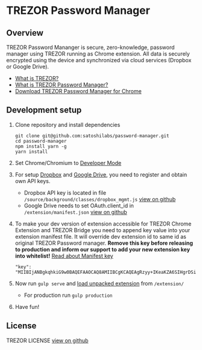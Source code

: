 TREZOR Password Manager
=======================
## Overview
TREZOR Password Mananger is secure, zero-knowledge,
password manager using TREZOR running as
Chrome extension. All data is securely
encrypted using the device and synchronized
via cloud services (Dropbox or Google Drive).

* [What is TREZOR?](https://trezor.io/)
* [What is TREZOR Password Manager?](https://trezor.io/passwords/)
* [Download TREZOR Password Manager for Chrome](https://chrome.google.com/webstore/detail/trezor-password-manager/imloifkgjagghnncjkhggdhalmcnfklk)


## Development setup
1. Clone repository and install dependencies
   ```
   git clone git@github.com:satoshilabs/password-manager.git
   cd password-manager
   npm install yarn -g
   yarn install
   ```

2. Set Chrome/Chromium to [Developer Mode](https://developer.chrome.com/extensions/getstarted#unpacked)

3. For setup [Dropbox](https://www.dropbox.com/developers/apps/create)
and [Google Drive](https://console.developers.google.com/apis/),
you need to register and obtain own API keys.
   * Dropbox API key is located in file `/source/background/classes/dropbox_mgmt.js`
[view on github](https://github.com/satoshilabs/password-manager/blob/master/source/background/classes/dropbox_mgmt.js#L11)
   * Google Drive needs to set OAuth.client_id in `/extension/manifest.json` [view on github](https://github.com/satoshilabs/password-manager/blob/master/extension/manifest.json#L49)

4. To make your dev version of extension accessible for TREZOR Chrome Extension and TREZOR Bridge
you need to append key value into your extension manifest file. It will override dev extension id to same id as original TREZOR Password manager.
**Remove this key before releasing to production and inform our support to add your new extension key into whitelist!**
[Read about Manifest key](https://developer.chrome.com/apps/manifest/key)
   ```
   "key": "MIIBIjANBgkqhkiG9w0BAQEFAAOCAQ8AMIIBCgKCAQEAgRzyy+IKeaKZA6SIHgrDSinXRNcNq1tT/WeyX1K6gTnVc8KFRVHu5CLf0xN0eCfuz7JKy7U+XfNBzO2i0pkamma6kFMEpvX73WU3Lvmc+g6jg/VSZc9OOgCocT6I8FX92ad1Mj6qcDjVyCkpE2FPotUkuH0PwqQNzSQjPor+KhNPnOQIf5IqLvFEr7P4hUTgyiTUsOX6ROxk61EvP1Fi+Qllscgkm961q+/puw+9Z0Gr4eNIgfAK7DpYj0UJQsdlBP59PQqbW91mwPrKTr3FHmaHGOk+odLCOgchN8MmXgLpqoar1Rxo/AXs5BdnyCprlVHvtXRYbLlthQVzxYylNwIDAQAB",
   ```

5. Now run `gulp serve` and [load unpacked extension](https://developer.chrome.com/extensions/getstarted#unpacked) from `/extension/`
   * For production run `gulp production`

6. Have fun!

## License
TREZOR LICENSE [view on github](https://github.com/satoshilabs/password-manager/blob/master/LICENSE.md)
